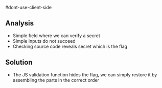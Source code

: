 #dont-use-client-side

## Analysis

- Simple field where we can verify a secret
- Simple inputs do not succeed
- Checking source code reveals secret which is the flag

## Solution

- The JS validation function hides the flag, we can simply restore it by assembling the parts in the correct order
